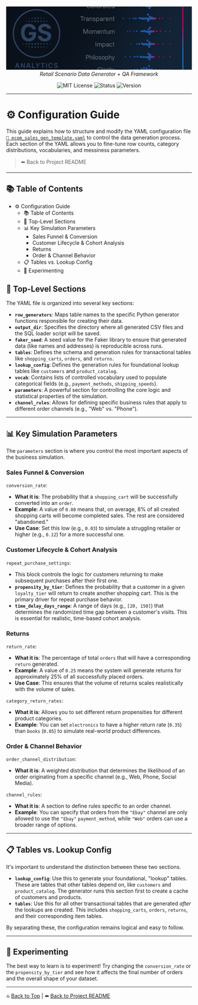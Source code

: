 <p align="center">
  <img src="repo_files/dark_logo_banner.png" width="1000"/>
  <br>
  <em>Retail Scenario Data Generator + QA Framework</em>
</p>

<p align="center">
  <img alt="MIT License" src="https://img.shields.io/badge/license-MIT-blue">
  <img alt="Status" src="https://img.shields.io/badge/status-alpha-lightgrey">
  <img alt="Version" src="https://img.shields.io/badge/version-v0.2.0-blueviolet">
</p>

---

# ⚙️ Configuration Guide

This guide explains how to structure and modify the YAML configuration file [`📝 ecom_sales_gen_template.yaml`](config/ecom_sales_gen_template.yaml) to control the data generation process. Each section of the YAML allows you to fine-tune row counts, category distributions, vocabularies, and messiness parameters.

> ⬅️ Back to Project README

---

## 📚 Table of Contents

- ⚙️ Configuration Guide
  - 📚 Table of Contents
  - 📁 Top-Level Sections
  - 📊 Key Simulation Parameters
    - Sales Funnel & Conversion
    - Customer Lifecycle & Cohort Analysis
    - Returns
    - Order & Channel Behavior
  - 📋 Tables vs. Lookup Config
  - 🧪 Experimenting

## 📁 Top-Level Sections

The YAML file is organized into several key sections:

- **`row_generators`**: Maps table names to the specific Python generator functions responsible for creating their data.
- **`output_dir`**: Specifies the directory where all generated CSV files and the SQL loader script will be saved.
- **`faker_seed`**: A seed value for the Faker library to ensure that generated data (like names and addresses) is reproducible across runs.
- **`tables`**: Defines the schema and generation rules for transactional tables like `shopping_carts`, `orders`, and `returns`.
- **`lookup_config`**: Defines the generation rules for foundational lookup tables like `customers` and `product_catalog`.
- **`vocab`**: Contains lists of controlled vocabulary used to populate categorical fields (e.g., `payment_methods`, `shipping_speeds`).
- **`parameters`**: A powerful section for controlling the core logic and statistical properties of the simulation.
- **`channel_rules`**: Allows for defining specific business rules that apply to different order channels (e.g., "Web" vs. "Phone").

---

## 📊 Key Simulation Parameters

The `parameters` section is where you control the most important aspects of the business simulation.

### Sales Funnel & Conversion

`conversion_rate`:
- **What it is**: The probability that a `shopping_cart` will be successfully converted into an `order`.
- **Example**: A value of `0.08` means that, on average, 8% of all created shopping carts will become completed sales. The rest are considered "abandoned."
- **Use Case**: Set this low (e.g., `0.03`) to simulate a struggling retailer or higher (e.g., `0.12`) for a more successful one.

### Customer Lifecycle & Cohort Analysis

`repeat_purchase_settings`:
- This block controls the logic for customers returning to make subsequent purchases after their first one.
- **`propensity_by_tier`**: Defines the probability that a customer in a given `loyalty_tier` will return to create another shopping cart. This is the primary driver for repeat purchase behavior.
- **`time_delay_days_range`**: A range of days (e.g., `[20, 150]`) that determines the randomized time gap between a customer's visits. This is essential for realistic, time-based cohort analysis.

### Returns

`return_rate`:
- **What it is**: The percentage of total `orders` that will have a corresponding `return` generated.
- **Example**: A value of `0.25` means the system will generate returns for approximately 25% of all successfully placed orders.
- **Use Case**: This ensures that the volume of returns scales realistically with the volume of sales.

`category_return_rates`:
- **What it is**: Allows you to set different return propensities for different product categories.
- **Example**: You can set `electronics` to have a higher return rate (`0.35`) than `books` (`0.05`) to simulate real-world product differences.

### Order & Channel Behavior

`order_channel_distribution`:
- **What it is**: A weighted distribution that determines the likelihood of an order originating from a specific channel (e.g., Web, Phone, Social Media).

`channel_rules`:
- **What it is**: A section to define rules specific to an order channel.
- **Example**: You can specify that orders from the `"Ebay"` channel are only allowed to use the `"Ebay"` `payment_method`, while `"Web"` orders can use a broader range of options.

---

## 📋 Tables vs. Lookup Config

It's important to understand the distinction between these two sections.

- **`lookup_config`**: Use this to generate your foundational, "lookup" tables. These are tables that other tables depend on, like `customers` and `product_catalog`. The generator runs this section first to create a cache of customers and products.
- **`tables`**: Use this for all other transactional tables that are generated *after* the lookups are created. This includes `shopping_carts`, `orders`, `returns`, and their corresponding item tables.

By separating these, the configuration remains logical and easy to follow.

---

## 🧪 Experimenting

The best way to learn is to experiment! Try changing the `conversion_rate` or the `propensity_by_tier` and see how it affects the final number of orders and the overall shape of your dataset.

---

🔝 [Back to Top](#top) | ⬅️ [Back to Project README](README.md)

